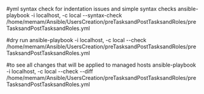  
#yml syntax check for indentation issues and simple syntax checks
ansible-playbook -i localhost, -c local --syntax-check /home/memam/Ansible/UsersCreation/preTasksandPostTasksandRoles/preTasksandPostTasksandRoles.yml

#dry run
ansible-playbook -i localhost, -c local --check /home/memam/Ansible/UsersCreation/preTasksandPostTasksandRoles/preTasksandPostTasksandRoles.yml

#to see all changes that will be applied to managed hosts
ansible-playbook -i localhost, -c local --check --diff /home/memam/Ansible/UsersCreation/preTasksandPostTasksandRoles/preTasksandPostTasksandRoles.yml
